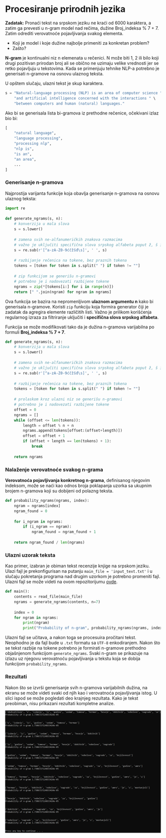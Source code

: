 # Procesiranje prirodnih jezika

**Zadatak:**
Pronaći tekst na srpskom jeziku ne kraći od 6000 karaktera, a zatim ga prevesti u n-gram model nad rečima, dužine Broj_indeksa % 7 + 7. Zatim odrediti verovatnoće pojavljivanja svakog elementa.

- Koji je model i koje dužine najbolje primeniti za konkretan problem?
- Zašto?

**N-gram** je kontinualni niz n elemenata u rečenici. N može biti 1, 2 ili bilo koji drugi pozitivan prirodan broj ali se obično ne uzimaju velike vrednosti jer se retko pojavljuju u tekstovima. Kada se primenjuju tehnike NLP-a potrebno je generisati n-gramove na osnovu ulaznog teksta.

U opštem slučaju, ulazni tekst je skup karaktera.

```python
s = "Natural-language processing (NLP) is an area of computer science " \
    "and artificial intelligence concerned with the interactions " \
    "between computers and human (natural) languages."
```

Ako bi se generisala lista bi-gramova iz prethodne rečenice, očekivani izlaz bio bi:

```python
[
    "natural language",
    "language processing",
    "processing nlp",
    "nlp is",
    "is an",
    "an area",
    ...
]
```

### Generisanje n-gramova

Najprostija varijanta funkcije koja obavlja generisanje n-gramova na osnovu ulaznog teksta:

```python
import re

def generate_ngrams(s, n):
    # konverzija u mala slova
    s = s.lower()
    
    # zamena svih ne-alfanumeričkih znakova razmacima
    # važno je uključiti specifična slova srpskog alfabeta poput ž, š i sličih
    s = re.sub(r'[^a-zA-Z0-9ćčžšđ\s]', ' ', s)
    
    # razbijanje rečenica na tokene, bez praznih tokena
    tokens = [token for token in s.split(" ") if token != ""]
    
    # zip funkcijom se generišu n-gramovi
    # potrebno je i nadovezati razbijene tokene
    ngrams = zip(*[tokens[i:] for i in range(n)])
    return [" ".join(ngram) for ngram in ngrams]
```

Ova funkcija se bazira na nepromenljivom **ulaznom argumentu n** kako bi generisala n-gramove. Koristi `zip` funkciju koja formira generator čiji je zadatak da agregira elemente različitih listi. Važno je prilikom korišćenja regularnog izraza za filtriranje uključiti i **specifična slova srpskog alfabeta**.

Funkcija se može modifikovati tako da je dužina n-gramova varijabilna po formuli **Broj_indeksa % 7 + 7**.

```python
def generate_ngrams(s, n):
    # konverzija u mala slova
    s = s.lower()
    
    # zamena svih ne-alfanumeričkih znakova razmacima
    # važno je uključiti specifična slova srpskog alfabeta poput ž, š i sličih
    s = re.sub(r'[^a-zA-Z0-9ćčžšđ\s]', ' ', s)
    
    # razbijanje rečenica na tokene, bez praznih tokena
    tokens = [token for token in s.split(" ") if token != ""]
    
    # prolaskom kroz ulazni niz se generišu n-gramovi
    # potrebno je i nadovezati razbijene tokene
    offset = 0
    ngrams = []
    while (offset <= len(tokens)):
        length = offset % n + n
        ngrams.append(tokens[offset:(offset+length)])
        offset = offset + 1
        if (offset + length == len(tokens) + 1):
            break

    return ngrams
```

### Nalaženje verovatnoće svakog n-grama

**Verovatnoća pojavljivanja konkretnog n-grama**, definisanog njegovim indeksom, može se naći kao odnos broja poklapanja uzorka sa ukupnim brojem n-gramova koji su dobijeni od polazng teksta. 

```python
def probability_ngrams(ngrams, index):
    ngram = ngrams[index]
    ngram_found = 0

    for i_ngram in ngrams:
        if (i_ngram == ngram):
            ngram_found = ngram_found + 1

    return ngram_found / len(ngrams)
```

### Ulazni uzorak teksta

Kao primer, izabran je obiman tekst recenzije knjige na srpskom jeziku. Ulazi fajl je prekonfigurisan na putanju `main_file = 'input_text.txt'` i u slučaju pokretanja programa nad drugim uzorkom je potrebno promeniti fajl. Ulazni fajl se može videti na ovom repozitorijumu [ovde](https://github.com/dusandjovanovic/natural-language-processing-python/blob/master/natural-language-processing-python/input_text.txt).

```python
def main():
    contents = read_file(main_file)
    ngrams = generate_ngrams(contents, n=7)

    index = 0
    for ngram in ngrams:
        print(ngram)
        print("Probability of n-gram", probability_ngrams(ngrams, index))
```

Ulazni fajl se učitava, a nakon toga se procesuira pročitani tekst. Neophodno je da fajl bude u `.txt` formatu sa `UTF-8` enkodiranjem. Nakon što se tekst razbije na tokene potrebno je formirati n-gramove prethodno objašnjenom funkcijom `generate_ngrams`. Svaki n-gram se prikazuje na izlazu uz njegovu verovatnoću pojavljivanja u tekstu koja se dobija funkcijom `probability_ngrams`.

### Rezultati

Nakon što se izvrši generisanje svih n-gramova varijabilnih dužina, na ekranu se može videti svaki od njih kao i verovatnoća pojavljivanja istog. U slici ispod se može pogledati deo krajnjeg rezultata. Kako je tekst preobiman, nisu prikazani rezultati kompletne analize.

![alt text][screenshot_end]

[screenshot_end]: meta/screenshot_end.png
